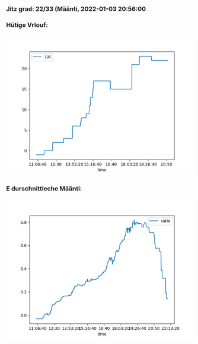 ### Jitz grad: 22/33 (Määnti, 2022-01-03 20:56:00

### Hütige Vrlouf:
![Graph](Today.png)

### E durschnittleche Määnti:
![Graph](Määnti.png)